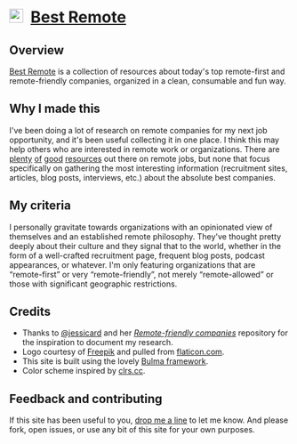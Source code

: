 # [<img src="https://edelstone.github.io/best-remote/images/touch.png" width="25px" />](http://bestremote.work) &nbsp;[Best Remote](http://bestremote.work)

## Overview

[Best Remote](http://bestremote.work) is a collection of resources about today's top remote-first and remote-friendly companies, organized in a clean, consumable and fun way.

## Why I made this

I've been doing a lot of research on remote companies for my next job opportunity, and it's been useful collecting it in one place. I think this may help others who are interested in remote work or organizations. There are [plenty](https://github.com/lukasz-madon/awesome-remote-job/blob/master/README.md) [of](https://weworkremotely.com/) [good](https://github.com/jessicard/remote-jobs/blob/master/README.md) [resources](https://remotebase.io/) out there on remote jobs, but none that focus specifically on gathering the most interesting information (recruitment sites, articles, blog posts, interviews, etc.) about the absolute best companies.

## My criteria

I personally gravitate towards organizations with an opinionated view of themselves and an established remote philosophy. They've thought pretty deeply about their culture and they signal that to the world, whether in the form of a well-crafted recruitment page, frequent blog posts, podcast appearances, or whatever. I'm only featuring organizations that are “remote-first” or very “remote-friendly”, not merely “remote-allowed” or those with significant geographic restrictions.

## Credits

* Thanks to [@jessicard](https://twitter.com/jessicard) and her [*Remote-friendly companies*](https://github.com/jessicard/remote-jobs) repository for the inspiration to document my research.
* Logo courtesy of [Freepik](http://www.freepik.com/) and pulled from [flaticon.com](http://www.flaticon.com/).
* This site is built using the lovely [Bulma framework](http://bulma.io/).
* Color scheme inspired by [clrs.cc](http://clrs.cc/).

## Feedback and contributing

If this site has been useful to you, [drop me a line](http://michaeledelstone.com/contact) to let me know. And please fork, open issues, or use any bit of this site for your own purposes.